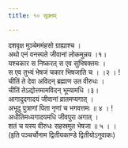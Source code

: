 ```yaml
---
title: १० सूक्तम्

---
```

दशवृक्ष मुञ्चेममंहसो ग्राह्याश्च ।  
अथो एनं वनस्पते जीवानां लोकमुन्नय ।१।  
यश्चकार स निष्करत् स एव सुभिषक्तमः ।  
स एव तुभ्यं भेषजं चकार भिषजाति च । ।२ । !  
चीतिं ते देवा अविदन् ब्रह्माण उत वीरुधः ।  
चीतिं तेऽद्योत्तमामविदन् भूम्यामधि ।३।  
आगादुदगादयं जीवानां व्रातमप्यगात् ।  
अभूदु पुत्राणां पिता नृणां च भगवत्तमः ॥ ४ । !  
अधीतिमध्यगादयमधि जीवपुरा अगात् ।  
शतं च यस्य वीरुधः सहस्रमुत भेषजा ॥ ५ । ।  
(इति पञ्चर्चोनाम द्वितीयकाण्डे द्वितीयोऽनुवाकः)  
  